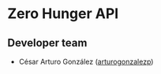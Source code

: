 # Zero Hunger API
## Developer team
- César Arturo González ([arturogonzalezp](https://github.com/arturogonzalezp/))